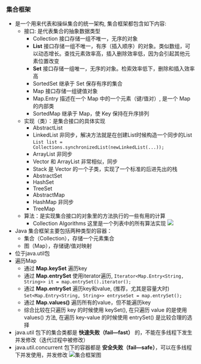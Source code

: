 ### 集合框架
  - 是一个用来代表和操纵集合的统一架构, 集合框架都包含如下内容:
    - 接口: 是代表集合的抽象数据类型
      - Collection 接口存储一组不唯一，无序的对象
      - **List** 接口存储一组不唯一，有序（插入顺序）的对象。类似数组，可以动态增长。查找元素效率高，插入删除效率低，因为会引起其他元素位置改变
      - **Set** 接口存储一组唯一，无序的对象。检索效率低下，删除和插入效率高
      - SortedSet 继承于 Set 保存有序的集合
      - Map 接口存储一组键值对象
      - Map.Entry 描述在一个 Map 中的一个元素（键/值对）, 是一个 Map 的内部类
      - SortedMap 继承于 Map，使 Key 保持在升序排列
    - 实现（类）：是集合接口的具体实现
      - AbstractList
      - LinkedList 非同步，解决方法就是在创建List时候构造一个同步的List
        `List list = Collections.synchronizedList(newLinkedList(...));`
      - ArrayList 非同步
      - Vector 和 ArrayList 非常相似，同步
      - Stack 是 Vector 的一个子类，实现了一个标准的后进先出的栈
      - AbstractSet
      - HashSet
      - TreeSet
      - AbstractMap
      - HashMap 非同步
      - TreeMap
    - 算法：是实现集合接口的对象里的方法执行的一些有用的计算
      - Collection Algorithms 这里是一个列表中的所有算法实现
    ![](https://www.runoob.com/wp-content/uploads/2014/01/java-coll.png)
  - Java 集合框架主要包括两种类型的容器：
    - 集合（Collection），存储一个元素集合
    - 图（Map），存储键/值对映射
  - 位于java.util包
  - 遍历Map
    - 通过 **Map.keySet** 遍历key
    - 通过 **Map.entrySet** 使用iterator遍历, `Iterator<Map.Entry<String, String>> it = map.entrySet().iterator();`
    - 通过 **Map.entrySet** 遍历key和value, (推荐，尤其是容量大时) `Set<Map.Entry<String, String>> entryseSet = map.entrySet();`
    - 通过 **Map.values()** 遍历所有的value，但不能遍历key
    - 综合比较在只遍历 key 的时候使用 keySet(), 在只遍历 value 的是使用 values() 方法, 在遍历 key-value 的时候使用 entrySet() 是比较合理的选择
  - java.util 包下的集合类都是 **快速失败（fail—fast）** 的，不能在多线程下发生并发修改（迭代过程中被修改）
  - java.util.concurrent 包下的容器都是 **安全失败（fail—safe）**，可以在多线程下并发使用，并发修改
![集合框架图](https://www.runoob.com/wp-content/uploads/2014/01/2243690-9cd9c896e0d512ed.gif)
